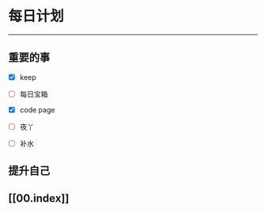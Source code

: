 
# 每日计划
---
## 重要的事

- [x]  keep
- [ ]  每日宝箱
- [x]  code
     page
- [ ] 夜丫
- [ ] 补水



## 提升自己

  



## [[00.index]]










